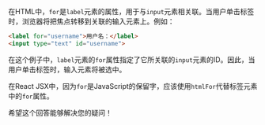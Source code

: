 在HTML中，`for`是`label`元素的属性，用于与`input`元素相关联。当用户单击标签时，浏览器将把焦点转移到关联的输入元素上。例如：

```html
<label for="username">用户名：</label>
<input type="text" id="username">
```

在这个例子中，`label`元素的`for`属性指定了它所关联的`input`元素的ID。因此，当用户单击标签时，输入元素将被选中。

在React JSX中，因为`for`是JavaScript的保留字，应该使用`htmlFor`代替标签元素中的`for`属性。

希望这个回答能够解决您的疑问！